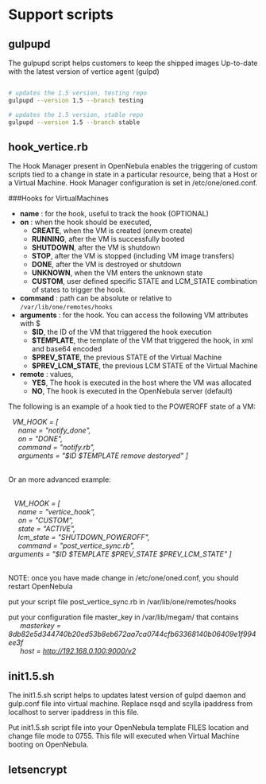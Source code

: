 # Support scripts

## gulpupd

The gulpupd script helps customers to keep the shipped images Up-to-date with the latest version of
vertice agent (gulpd)

```bash

# updates the 1.5 version, testing repo
gulpupd --version 1.5 --branch testing

# updates the 1.5 version, stable repo
gulpupd --version 1.5 --branch stable

````


## hook_vertice.rb
The Hook Manager present in OpenNebula enables the triggering of custom scripts tied to a change in state in a particular resource, being that a Host or a Virtual Machine.
Hook Manager configuration is set in /etc/one/oned.conf.

###Hooks for VirtualMachines
<ul class="simple">
<li><strong>name</strong> : for the hook, useful to track the hook (OPTIONAL)</li>
<li><strong>on</strong> : when the hook should be executed,<ul>
<li><strong>CREATE</strong>, when the VM is created (onevm create)</li>
<li><strong>RUNNING</strong>, after the VM is successfully booted</li>
<li><strong>SHUTDOWN</strong>, after the VM is shutdown</li>
<li><strong>STOP</strong>, after the VM is stopped (including VM image transfers)</li>
<li><strong>DONE</strong>, after the VM is destroyed or shutdown</li>
<li><strong>UNKNOWN</strong>, when the VM enters the unknown state</li>
<li><strong>CUSTOM</strong>, user defined specific STATE and LCM_STATE combination of states to trigger the hook.</li>
</ul>
</li>
<li><strong>command</strong> : path can be absolute or relative to <code class="docutils literal"><span class="pre">/var/lib/one/remotes/hooks</span></code></li>
<li><strong>arguments</strong> : for the hook. You can access the following VM attributes with $<ul>
<li><strong>$ID</strong>, the ID of the VM that triggered the hook execution</li>
<li><strong>$TEMPLATE</strong>, the template of the VM that triggered the hook, in xml and base64 encoded</li>
<li><strong>$PREV_STATE</strong>, the previous STATE of the Virtual Machine</li>
<li><strong>$PREV_LCM_STATE</strong>, the previous LCM STATE of the Virtual Machine</li>
</ul>
</li>
<li><strong>remote</strong> : values,<ul>
<li><strong>YES</strong>, The hook is executed in the host where the VM was allocated</li>
<li><strong>NO</strong>, The hook is executed in the OpenNebula server (default)</li>
</ul>
</li>
</ul>
<p>The following is an example of a hook tied to the POWEROFF state of a VM:</p>
<i>
&nbsp;&nbsp;VM_HOOK = [</br>
&nbsp;&nbsp;&nbsp;&nbsp;     name      = "notify_done",</br>
&nbsp;&nbsp;&nbsp;&nbsp;     on        = "DONE",</br>
&nbsp;&nbsp;&nbsp;&nbsp;     command   = "notify.rb",</br>
&nbsp;&nbsp;&nbsp;&nbsp;     arguments = "$ID $TEMPLATE remove destoryed" ]</br>
</i></br>
<p>Or an more advanced example:</p></br>
<i>
&nbsp;&nbsp; VM_HOOK = [</br>
&nbsp;&nbsp;&nbsp;&nbsp;   name      = "vertice_hook", </br>
&nbsp;&nbsp;&nbsp;&nbsp;   on        = "CUSTOM",</br>
&nbsp;&nbsp;&nbsp;&nbsp;   state     = "ACTIVE",</br>
&nbsp;&nbsp;&nbsp;&nbsp;   lcm_state = "SHUTDOWN_POWEROFF",</br>
&nbsp;&nbsp;&nbsp;&nbsp;   command   = "post_vertice_sync.rb",</br>
   arguments = "$ID $TEMPLATE $PREV_STATE $PREV_LCM_STATE" ]</br>
</i>
</br>
<p>NOTE:  once you have made change in /etc/one/oned.conf, you should restart OpenNebula</p>

put your script file post_vertice_sync.rb in /var/lib/one/remotes/hooks

put your configuration file master_key in /var/lib/megam/ that contains </br>
&nbsp;&nbsp; &nbsp;&nbsp; <i> masterkey = 8db82e5d344740b20ed53b8eb672aa7ca0744cfb63368140b06409e1f994ee3f</i> </br>
&nbsp;&nbsp; &nbsp;&nbsp; <i> host = http://192.168.0.100:9000/v2 </i> </br>

## init1.5.sh

The init1.5.sh script helps to updates latest version of gulpd daemon and gulp.conf file into virtual machine. Replace nsqd and scylla ipaddress from localhost to server ipaddress in this file.

Put init1.5.sh script file into your OpenNebula template FILES location and change file mode to 0755. This file will executed when Virtual Machine booting on OpenNebula.

## letsencrypt
